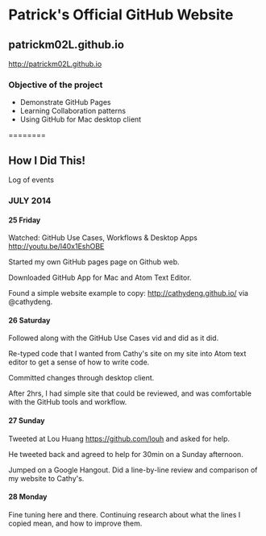 # Patrick's Official GitHub Website

## patrickm02L.github.io
http://patrickm02L.github.io

### Objective of the project

* Demonstrate GitHub Pages
* Learning Collaboration patterns
* Using GitHub for Mac desktop client

========

## How I Did This!
Log of events

### JULY 2014
#### 25 Friday

Watched: GitHub Use Cases, Workflows & Desktop Apps http://youtu.be/l40x1EshOBE

Started my own GitHub pages page on Github web. 

Downloaded GitHub App for Mac and Atom Text Editor.

Found a simple website example to copy: http://cathydeng.github.io/ via @cathydeng.


#### 26 Saturday

Followed along with the GitHub Use Cases vid and did as it did. 

Re-typed code that I wanted from Cathy's site on my site into Atom text editor to get a sense of how to write code. 

Committed changes through desktop client. 

After 2hrs, I had simple site that could be reviewed, and was comfortable with the GitHub tools and workflow.

#### 27 Sunday

Tweeted at Lou Huang https://github.com/louh and asked for help.

He tweeted back and agreed to help for 30min on a Sunday afternoon. 

Jumped on a Google Hangout. Did a line-by-line review and comparison of my website to Cathy's.

#### 28 Monday

Fine tuning here and there. Continuing research about what the lines I copied mean, and how to improve them. 

